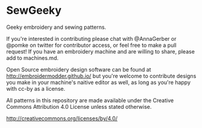 SewGeeky
========

Geeky embroidery and sewing patterns.

If you're interested in contributing please chat with @AnnaGerber or @pomke on
twitter for contributor access, or feel free to make a pull request! If you 
have an embroidery machine and are willing to share, please add to machines.md.

Open Source embroidery design software can be found at http://embroidermodder.github.io/
but you're welcome to contribute designs you make in your machine's naitive editor as well,
as long as you're happy with cc-by as a license. 

All patterns in this repository are made available under the Creative Commons
Attribution 4.0 License unless stated otherwise. 

http://creativecommons.org/licenses/by/4.0/
